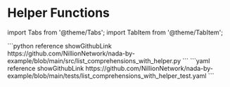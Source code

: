 # Helper Functions

import Tabs from '@theme/Tabs';
import TabItem from '@theme/TabItem';


<Tabs>

<TabItem value="program" label="Nada program" default>
```python reference showGithubLink
https://github.com/NillionNetwork/nada-by-example/blob/main/src/list_comprehensions_with_helper.py
```
</TabItem>

<TabItem value="test" label="Test file">
```yaml reference showGithubLink
https://github.com/NillionNetwork/nada-by-example/blob/main/tests/list_comprehensions_with_helper_test.yaml
```
</TabItem>
</Tabs>


